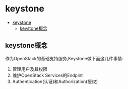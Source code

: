 # keystone

<!-- TOC -->

- [keystone](#keystone)
    - [keystone概念](#keystone概念)

<!-- /TOC -->

## keystone概念

作为OpenStack的基础支持服务,Keystone做下面这几件事情:

1. 管理用户及其权限
2. 维护OpenStack Services的Endpint
3. Authentication(认证)和Authorization(授权)